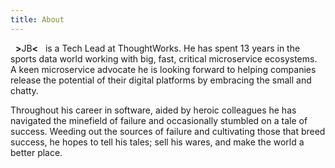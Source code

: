 ```yaml
---
title: About
---
```


&nbsp;&nbsp;<strong>></strong>JB<strong><</strong>&nbsp;&nbsp; is a Tech Lead at ThoughtWorks. He has spent 13 years in the sports data world working with big, fast, critical microservice ecosystems. A keen microservice advocate he is looking forward to helping companies release the potential of their digital platforms by embracing the small and chatty.

Throughout his career in software, aided by heroic colleagues he has navigated the minefield of failure and occasionally stumbled on a tale of success. Weeding out the sources of failure and cultivating those that breed success, he hopes to tell his tales; sell his wares, and make the world a better place.